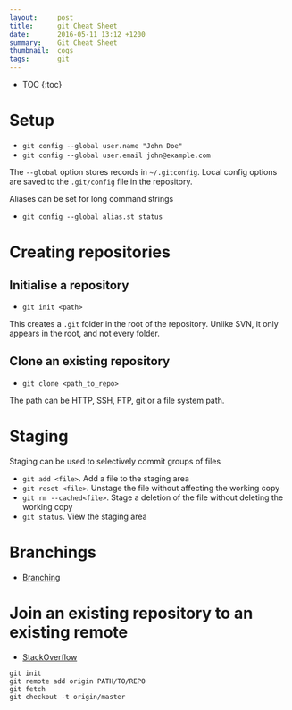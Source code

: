 ```yaml
---
layout:     post
title:      git Cheat Sheet
date:       2016-05-11 13:12 +1200
summary:    Git Cheat Sheet
thumbnail:  cogs
tags:       git
---
```


* TOC
{:toc}

# Setup

* ```git config --global user.name "John Doe"```
* ```git config --global user.email john@example.com```

The ```--global``` option stores records in ```~/.gitconfig```. Local config options
are saved to the ```.git/config``` file in the repository.

Aliases can be set for long command strings

* ```git config --global alias.st status```

# Creating repositories

## Initialise a repository

* ```git init <path>```

This creates a ```.git``` folder in the root of the repository. Unlike SVN, it only
appears in the root, and not every folder.

## Clone an existing repository

* ```git clone <path_to_repo>```

The path can be HTTP, SSH, FTP, git or a file system path.

# Staging

Staging can be used to selectively commit groups of files

* ```git add <file>```. Add a file to the staging area
* ```git reset <file>```. Unstage the file without affecting the working copy
* ```git rm --cached<file>```. Stage a deletion of the file without deleting the working copy
* ```git status```. View the staging area



# Branchings

* [Branching](http://nvie.com/posts/a-successful-git-branching-model/)

# Join an existing repository to an existing remote

* [StackOverflow](http://stackoverflow.com/a/18999726)

```
git init
git remote add origin PATH/TO/REPO
git fetch
git checkout -t origin/master
```